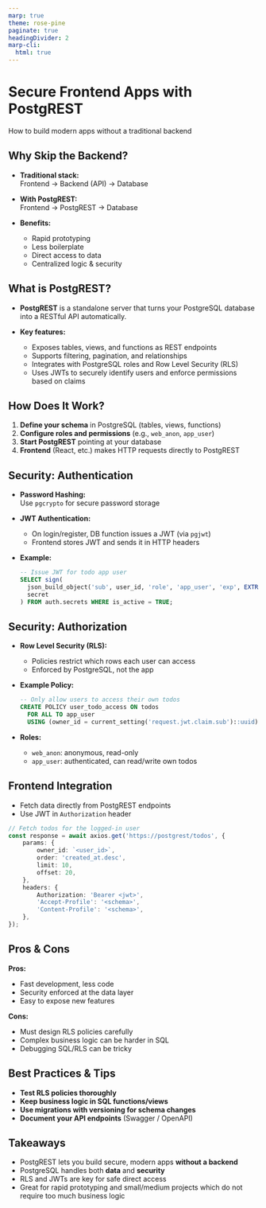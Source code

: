 ```yaml
---
marp: true
theme: rose-pine
paginate: true
headingDivider: 2
marp-cli:
  html: true
---
```



# Secure Frontend Apps with PostgREST

How to build modern apps without a traditional backend

<!-- ~0:30 min -->

## Why Skip the Backend?

- **Traditional stack:**  
  Frontend → Backend (API) → Database

- **With PostgREST:**  
  Frontend → PostgREST → Database

- **Benefits:**  
  - Rapid prototyping  
  - Less boilerplate  
  - Direct access to data  
  - Centralized logic & security

<!-- ~0:45 min (1:15 total) -->

## What is PostgREST?

- **PostgREST** is a standalone server that turns your PostgreSQL database into a RESTful API automatically.

- **Key features:**  
  - Exposes tables, views, and functions as REST endpoints  
  - Supports filtering, pagination, and relationships  
  - Integrates with PostgreSQL roles and Row Level Security (RLS)
  - Uses JWTs to securely identify users and enforce permissions based on claims
<!-- ~0:45 min (2:00 total) -->

## How Does It Work?

1. **Define your schema** in PostgreSQL (tables, views, functions)
2. **Configure roles and permissions** (e.g., `web_anon`, `app_user`)
3. **Start PostgREST** pointing at your database
4. **Frontend** (React, etc.) makes HTTP requests directly to PostgREST

<!-- ~0:45 min (2:45 total) -->

## Security: Authentication

- **Password Hashing:**  
  Use `pgcrypto` for secure password storage

- **JWT Authentication:**  
  - On login/register, DB function issues a JWT (via `pgjwt`)
  - Frontend stores JWT and sends it in HTTP headers

- **Example:**  

  ```sql
  -- Issue JWT for todo app user
  SELECT sign(
    json_build_object('sub', user_id, 'role', 'app_user', 'exp', EXTRACT(EPOCH FROM CURRENT_TIMESTAMP + INTERVAL '1 HOUR')::text),
    secret
  ) FROM auth.secrets WHERE is_active = TRUE;
  ```

<!-- ~1:00 min (4:30 total) -->

## Security: Authorization

- **Row Level Security (RLS):**  
  - Policies restrict which rows each user can access
  - Enforced by PostgreSQL, not the app

- **Example Policy:**  

  ```sql
  -- Only allow users to access their own todos
  CREATE POLICY user_todo_access ON todos
    FOR ALL TO app_user
    USING (owner_id = current_setting('request.jwt.claim.sub')::uuid);
  ```

- **Roles:**  
  - `web_anon`: anonymous, read-only
  - `app_user`: authenticated, can read/write own todos

<!-- ~1:00 min (5:30 total) -->

## Frontend Integration

- Fetch data directly from PostgREST endpoints
- Use JWT in `Authorization` header

```ts
// Fetch todos for the logged-in user
const response = await axios.get('https://postgrest/todos', {
    params: {
        owner_id: `<user_id>`,
        order: 'created_at.desc',
        limit: 10,
        offset: 20,
    },
    headers: {
        Authorization: 'Bearer <jwt>',
        'Accept-Profile': '<schema>',
        'Content-Profile': '<schema>',
    },
});
```

<!-- ~0:45 min (6:15 total) -->

## Pros & Cons

**Pros:**  

- Fast development, less code  
- Security enforced at the data layer  
- Easy to expose new features

**Cons:**  

- Must design RLS policies carefully  
- Complex business logic can be harder in SQL  
- Debugging SQL/RLS can be tricky

<!-- ~0:45 min (7:00 total) -->

## Best Practices & Tips

- **Test RLS policies thoroughly**
- **Keep business logic in SQL functions/views**
- **Use migrations with versioning for schema changes**
- **Document your API endpoints** (Swagger / OpenAPI)

<!-- ~0:45 min (7:45 total) -->

## Takeaways

- PostgREST lets you build secure, modern apps **without a backend**
- PostgreSQL handles both **data** and **security**
- RLS and JWTs are key for safe direct access
- Great for rapid prototyping and small/medium projects which do not require too much business logic

<!-- ~0:15 min (8:00 total) -->